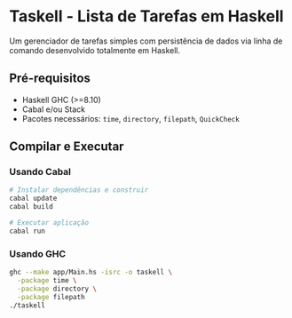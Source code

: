 # Taskell - Lista de Tarefas em Haskell

Um gerenciador de tarefas simples com persistência de dados via linha de comando desenvolvido totalmente em Haskell.

## Pré-requisitos

- Haskell GHC (>=8.10)
- Cabal e/ou Stack
- Pacotes necessários: `time`, `directory`, `filepath`, `QuickCheck` 

## Compilar e Executar

### Usando Cabal
```bash
# Instalar dependências e construir
cabal update
cabal build

# Executar aplicação
cabal run 
```

### Usando GHC
```bash
ghc --make app/Main.hs -isrc -o taskell \
  -package time \
  -package directory \
  -package filepath 
./taskell
```
